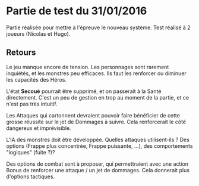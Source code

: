 # Partie de test du 31/01/2016

Partie réalisée pour mettre à l'épreuve le nouveau système. Test réalisé à 2 joueurs (Nicolas et Hugo).

## Retours

Le jeu manque encore de tension. Les personnages sont rarement inquiétés, et les monstres peu efficaces. Ils faut les renforcer ou diminuer les capacités des Héros.

L'état **Secoué** pourrait être supprimé, et on passerait à la Santé directement. C'est un peu de gestion en trop au moment de la partie, et ce n'est pas très intuitif. 

Les Attaques qui cartonnent devraient pouvoir faire bénéficier de cette grosse réussite sur le jet de Dommages à suivre. Cela renforcerait le côté dangereux et imprévisible.

L'IA des monstres doit être développée. Quelles attaques utilisent-ils ? Des options (Frappe plus concentrée, Frappe puissante, ...), des comportements "logiques" (fuite ?)?

Des options de combat sont à proposer, qui permettraient avec une action Bonus de renforcer une attaque / un jet de dommages. Cela donnerait plus d'options tactiques.
